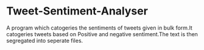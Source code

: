 # Tweet-Sentiment-Analyser
A program which catogeries the sentiments of tweets given in bulk form.It catogeries tweets based on Positive and negative sentiment.The text is then segregated into seperate files.
